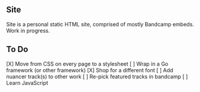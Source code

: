 ## Site

Site is a personal static HTML site, comprised of mostly Bandcamp embeds. Work in progress.

## To Do

[X] Move from CSS on every page to a stylesheet
[ ] Wrap in a Go framework (or other framework)
[X] Shop for a different font
[ ] Add nuancer track(s) to other work
[ ] Re-pick featured tracks in bandcamp
[ ] Learn JavaScript